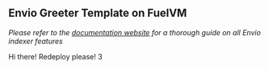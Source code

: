 ## Envio Greeter Template on FuelVM

_Please refer to the [documentation website](https://docs.envio.dev) for a thorough guide on all Envio indexer features_

Hi there! Redeploy please! 3
